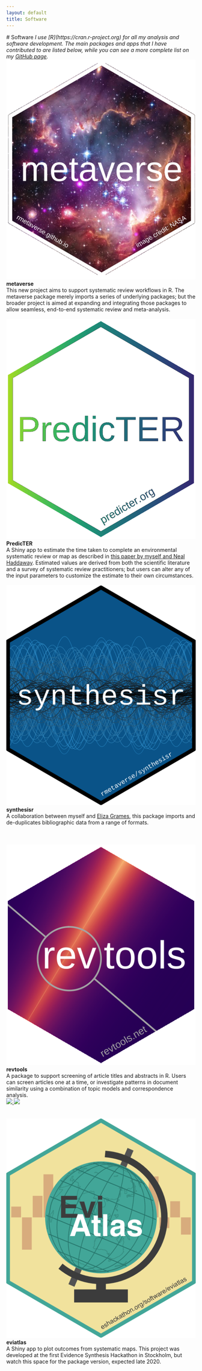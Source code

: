 ```yaml
---
layout: default
title: Software
---
```

<head>
  <!-- Global site tag (gtag.js) - Google Analytics -->
  <script async src="https://www.googletagmanager.com/gtag/js?id=UA-121833450-1"></script>
  <script>
    window.dataLayer = window.dataLayer || [];
    function gtag(){dataLayer.push(arguments);}
    gtag('js', new Date());

    gtag('config', 'UA-121833450-1');
  </script>
</head>
# Software
<i>I use [R](https://cran.r-project.org) for all my analysis and software development. The main packages and apps that I have contributed to are listed below, while you can see a more complete list on my <a href="https://github.com/mjwestgate">GitHub page</a>.</i>

<div class="clearfix">
  <img
    class="hex"
    src="/assets/img/metaverse_hex.png"
    alt="metaverse logo"
  />
  <b>metaverse</b><br>
  This new project aims to support systematic review workflows in R. The metaverse package merely imports a series of underlying packages; but the broader project is aimed at expanding and integrating those packages to allow seamless, end-to-end systematic review and meta-analysis.
  <br>
  <a href="https://rmetaverse.github.io" title="Homepage" target="_blank" rel="noopener">
    <i class="fa fa-home fa-2x" style="color:#727272"></i>
  </a>
  <a href="https://github.com/rmetaverse/metaverse"
    title="GitHub"
    target="_blank"
    rel="noopener">
    <i class="fa fa-github fa-2x" style="color:#727272"></i>
  </a>
</div>
<br>

<div class="clearfix">
  <img
    class="hex"
    src="/assets/img/PredicTER_hex.png"
    alt="predicter logo"
  />
  <b>PredicTER</b><br>
  A Shiny app to estimate the time taken to complete an environmental systematic review or map as described in <a href="https://doi.org/10.1111/cobi.13231"
    title="ConsBiol"
    target="_blank"
    rel="noopener">this paper by myself and Neal Haddaway</a>. Estimated values are derived from both the scientific literature and a survey of systematic review practitioners; but users can alter any of the input parameters to customize the estimate to their own circumstances.
  <br>
  <a href="https://predicter.org"
    title="Homepage"
    target="_blank"
    rel="noopener">
    <i class="fa fa-home fa-2x" style="color:#727272"></i>
  </a>
  <a href="https://github.com/mjwestgate/PredicTER"
    title="GitHub"
    target="_blank"
    rel="noopener">
    <i class="fa fa-github fa-2x" style="color:#727272"></i>
  </a>
  <a href="/assets/pubs/2018_Haddaway_biorxiv.pdf"
    target="_blank"
    title="PDF">
    <i class="fa fa-file-pdf-o fa-2x" style="color:#727272"></i>
  </a>
</div>
<br>

<div class="clearfix">
  <img
    class="hex"
    src="/assets/img/synthesisr_hex.png"
    alt="synthesisr logo"
  />
  <b>synthesisr</b><br>
  A collaboration between myself and <a href="https://elizagrames.github.io/#/aboutme" target="_blank" rel="noopener">Eliza Grames</a>, this package imports and de-duplicates bibliographic data from a range of formats.<br>
  <a href="https://github.com/rmetaverse/synthesisr"
    title="GitHub"
    target="_blank"
    rel="noopener">
    <i class="fa fa-github fa-2x" style="color:#727272"></i>
  </a>
</div>
<br>
<br>
<br>

<div class="clearfix">
  <img
    class="hex"
    src="/assets/img/revtools_hex.png"
    alt="revtools logo"
  />
  <b>revtools</b><br>
  A package to support screening of article titles and abstracts in R. Users can screen articles one at a time, or investigate patterns in document similarity using a combination of topic models and correspondence analysis.
  <br>
  <a href="https://cran.r-project.org/package=revtools" title="CRAN::revtools">
    <img src="http://www.r-pkg.org/badges/version-last-release/revtools">
  </a>
  <a href="https://cran.r-project.org/package=revtools" title="CRAN::revtools">
    <img src="https://cranlogs.r-pkg.org/badges/grand-total/revtools">
  </a>
  <a href="https://revtools.net" title="Homepage" target="_blank" rel="noopener">
    <i class="fa fa-home fa-2x" style="color:#727272"></i>
  </a>
  <a href="https://github.com/mjwestgate/revtools"
    title="GitHub"
    target="_blank"
    rel="noopener">
    <i class="fa fa-github fa-2x" style="color:#727272"></i>
  </a>
  <a href="/assets/pubs/2019_Westgate_revtools_bioRxiv_v2.pdf"
    target="_blank"
    title="PDF">
    <i class="fa fa-file-pdf-o fa-2x" style="color:#727272"></i>
  </a>
</div>
<br>
<br>

<div class="clearfix">
  <img
    class="hex"
    src="/assets/img/eviatlas_hex.png"
    alt="eviatlas logo"
  />
  <b>eviatlas</b><br>
  A Shiny app to plot outcomes from systematic maps. This project was developed at the first Evidence Synthesis Hackathon in Stockholm, but watch this space for the package version, expected late 2020.<br>
  <a href="https://github.com/ESHackathon/eviatlas"
    title="GitHub"
    target="_blank"
    rel="noopener">
    <i class="fa fa-github fa-2x" style="color:#727272"></i>
  </a>
</div>
<br>
